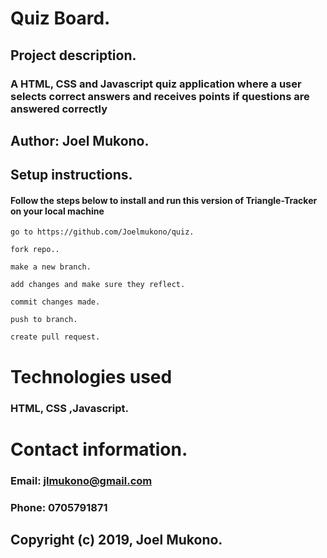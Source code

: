 # Quiz Board.

## Project description.

  ### A HTML, CSS and Javascript quiz application where a user selects correct answers and receives points if questions are answered correctly
  
## Author: Joel Mukono.

## Setup instructions.

#### Follow the steps below to install and run this version of Triangle-Tracker on your local machine
    
    go to https://github.com/Joelmukono/quiz.
 
    fork repo..
 
    make a new branch.
 
    add changes and make sure they reflect.
 
    commit changes made.
 
    push to branch.
 
    create pull request.





# Technologies used 
### HTML, CSS ,Javascript.

# Contact information.
### Email:  jlmukono@gmail.com
### Phone:  0705791871

## Copyright (c) 2019, Joel Mukono.
